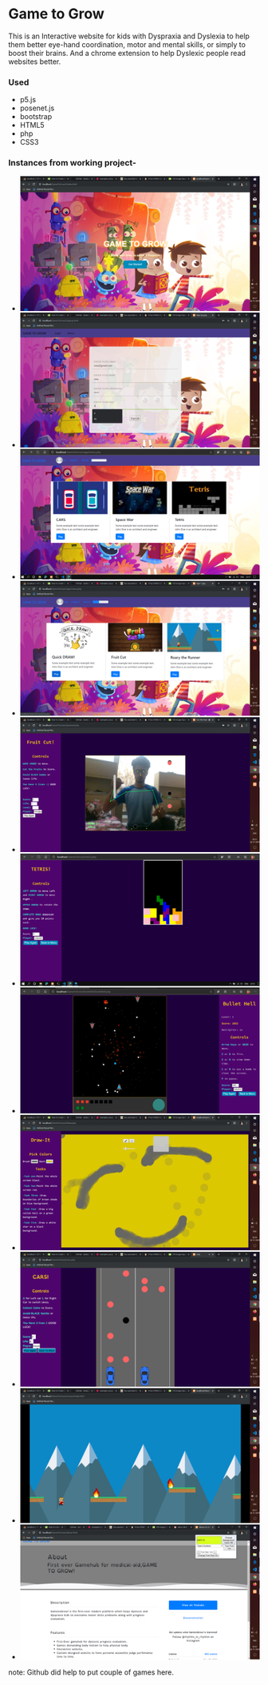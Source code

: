 # Game to Grow
This is an Interactive website for kids with Dyspraxia and Dyslexia to help them better eye-hand coordination, motor and mental skills, or simply to boost their brains.
And a chrome extension to help Dyslexic people read websites better.
### Used
- p5.js
- posenet.js
- bootstrap
- HTML5
- php
- CSS3
### Instances from working project-
- ![index page](/assets/ss/s1.png)
- ![index page](/assets/ss/s4.png)
- ![index page](/assets/ss/s3.png)
- ![index page](/assets/ss/s5.png)
- ![index page](/assets/ss/s0.png)
- ![index page](/assets/ss/s11.png)
- ![index page](/assets/ss/s10.png)
- ![index page](/assets/ss/s6.png)
- ![index page](/assets/ss/s7.png)
- ![index page](/assets/ss/s8.png)
- ![index page](/assets/ss/s12.png)

note: Github did help to put couple of games here.

